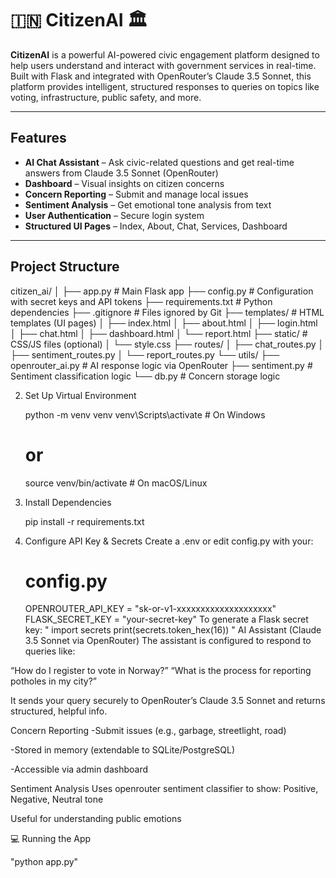 # 🇮🇳 CitizenAI 🏛️

**CitizenAI** is a powerful AI-powered civic engagement platform designed to help users understand and interact with government services in real-time. Built with Flask and integrated with OpenRouter’s Claude 3.5 Sonnet, this platform provides intelligent, structured responses to queries on topics like voting, infrastructure, public safety, and more.

---

##  Features

-  **AI Chat Assistant** – Ask civic-related questions and get real-time answers from Claude 3.5 Sonnet (OpenRouter)
-  **Dashboard** – Visual insights on citizen concerns
-  **Concern Reporting** – Submit and manage local issues
-  **Sentiment Analysis** – Get emotional tone analysis from text
-  **User Authentication** – Secure login system
-  **Structured UI Pages** – Index, About, Chat, Services, Dashboard

---

##  Project Structure
citizen_ai/
│
├── app.py # Main Flask app
├── config.py # Configuration with secret keys and API tokens
├── requirements.txt # Python dependencies
├── .gitignore # Files ignored by Git
├── templates/ # HTML templates (UI pages)
│ ├── index.html
│ ├── about.html
│ ├── login.html
│ ├── chat.html
│ ├── dashboard.html
│ └── report.html
├── static/ # CSS/JS files (optional)
│ └── style.css
├── routes/
│ ├── chat_routes.py
│ ├── sentiment_routes.py
│ └── report_routes.py
└── utils/
├── openrouter_ai.py # AI response logic via OpenRouter
├── sentiment.py # Sentiment classification logic
└── db.py # Concern storage logic

2. Set Up Virtual Environment

    python -m venv venv
    venv\Scripts\activate    # On Windows
    # or
    source venv/bin/activate  # On macOS/Linux
3. Install Dependencies

    pip install -r requirements.txt
4. Configure API Key & Secrets
  Create a .env or edit config.py with your:
   # config.py
    OPENROUTER_API_KEY = "sk-or-v1-xxxxxxxxxxxxxxxxxxxx"
    FLASK_SECRET_KEY = "your-secret-key"
    To generate a Flask secret key:
     " import secrets
      print(secrets.token_hex(16)) "
AI Assistant (Claude 3.5 Sonnet via OpenRouter)
The assistant is configured to respond to queries like:

“How do I register to vote in Norway?”
“What is the process for reporting potholes in my city?”

It sends your query securely to OpenRouter’s Claude 3.5 Sonnet and returns structured, helpful info.

Concern Reporting
-Submit issues (e.g., garbage, streetlight, road)

-Stored in memory (extendable to SQLite/PostgreSQL)

-Accessible via admin dashboard
 
Sentiment Analysis
 Uses openrouter sentiment classifier to show:
    Positive, Negative, Neutral tone

Useful for understanding public emotions

💻 Running the App

  "python app.py"
  
